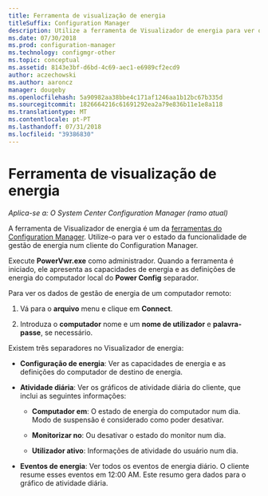 ```yaml
---
title: Ferramenta de visualização de energia
titleSuffix: Configuration Manager
description: Utilize a ferramenta de Visualizador de energia para ver o estado da funcionalidade de gestão de energia num cliente do Configuration Manager.
ms.date: 07/30/2018
ms.prod: configuration-manager
ms.technology: configmgr-other
ms.topic: conceptual
ms.assetid: 8143e3bf-d6bd-4c69-aec1-e6989cf2ecd9
author: aczechowski
ms.author: aaroncz
manager: dougeby
ms.openlocfilehash: 5a90982aa38bbe4c171af1246aa1b12bc67b335d
ms.sourcegitcommit: 1826664216c61691292ea2a79e836b11e1e8a118
ms.translationtype: MT
ms.contentlocale: pt-PT
ms.lasthandoff: 07/31/2018
ms.locfileid: "39386830"
---
```

# <a name="power-viewer-tool"></a>Ferramenta de visualização de energia

*Aplica-se a: O System Center Configuration Manager (ramo atual)*

A ferramenta de Visualizador de energia é um da [ferramentas do Configuration Manager](/sccm/core/support/tools). Utilize-o para ver o estado da funcionalidade de gestão de energia num cliente do Configuration Manager.

Execute **PowerVwr.exe** como administrador. Quando a ferramenta é iniciado, ele apresenta as capacidades de energia e as definições de energia do computador local do **Power Config** separador. 

Para ver os dados de gestão de energia de um computador remoto:  

1. Vá para o **arquivo** menu e clique em **Connect**. 

2. Introduza o **computador** nome e um **nome de utilizador** e **palavra-passe**, se necessário. 

Existem três separadores no Visualizador de energia:  

- **Configuração de energia**: Ver as capacidades de energia e as definições do computador de destino de energia.  

- **Atividade diária**: Ver os gráficos de atividade diária do cliente, que inclui as seguintes informações:  

    - **Computador em**: O estado de energia do computador num dia. Modo de suspensão é considerado como poder desativar.  

    - **Monitorizar no**: Ou desativar o estado do monitor num dia.  

    - **Utilizador ativo**: Informações de atividade do usuário num dia.  

- **Eventos de energia**: Ver todos os eventos de energia diário. O cliente resume esses eventos em 12:00 AM. Este resumo gera dados para o gráfico de atividade diária.  
